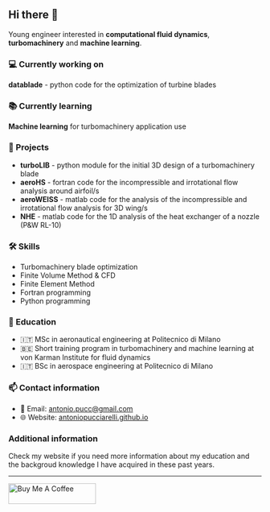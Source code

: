 ## Hi there 👋

Young engineer interested in **computational fluid dynamics**, **turbomachinery** and **machine learning**.

### 💻 Currently working on

**datablade** - python code for the optimization of turbine blades

### 📚 Currently learning

**Machine learning** for turbomachinery application use

### 🚀 Projects

- **turboLIB** - python module for the initial 3D design of a turbomachinery blade
- **aeroHS** - fortran code for the incompressible and irrotational flow analysis around airfoil/s
- **aeroWEISS** - matlab code for the analysis of the incompressible and irrotational flow analysis for 3D wing/s 
- **NHE** - matlab code for the 1D analysis of the heat exchanger of a nozzle (P&W RL-10)

### 🛠️ Skills

- Turbomachinery blade optimization
- Finite Volume Method & CFD
- Finite Element Method
- Fortran programming
- Python programming

### 📔 Education

- 🇮🇹 MSc in aeronautical engineering at Politecnico di Milano
- 🇧🇪 Short training program in turbomachinery and machine learning at von Karman Institute for fluid dynamics
- 🇮🇹 BSc in aerospace engineering at Politecnico di Milano

### 📫 Contact information 

- 📧 Email: antonio.pucc@gmail.com 
- 🌐 Website: [antoniopucciarelli.github.io](https://antoniopucciarelli.github.io/)

### Additional information

Check my website if you need more information about my education and the backgroud knowledge I have acquired in these past years. 

---

<a href="https://www.buymeacoffee.com/antoniopccrll" target="_blank"><img src="https://cdn.buymeacoffee.com/buttons/default-orange.png" alt="Buy Me A Coffee" height="41" width="174"></a>
